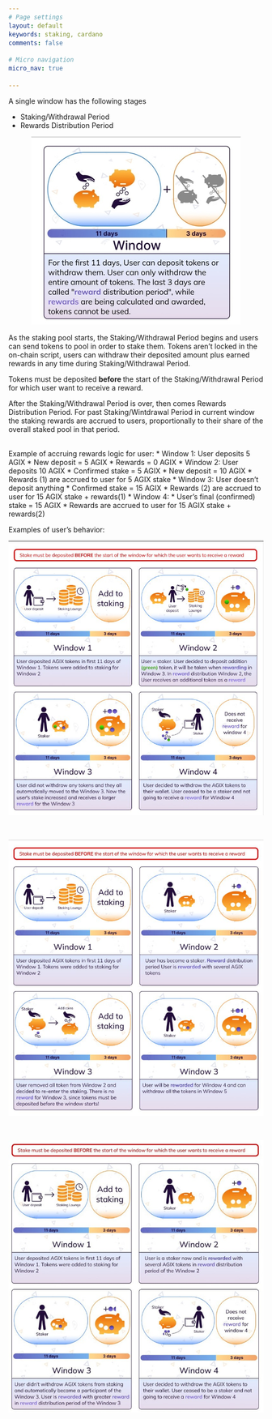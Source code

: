 ```yaml
---
# Page settings
layout: default
keywords: staking, cardano
comments: false

# Micro navigation
micro_nav: true

---
```


A single window has the following stages
* Staking/Withdrawal Period
* Rewards Distribution Period

<p align="center">
  <img src="./window.jpg"></img>
</p>

As the staking pool starts, the Staking/Withdrawal Period begins and users can send tokens to pool in order to stake them. Tokens aren’t locked in the on-chain script, users can withdraw their deposited amount plus earned rewards in any time during Staking/Withdrawal Period.

Tokens must be deposited <b> before </b> the start of the Staking/Withdrawal Period for which user want to receive a reward.

After the Staking/Withdrawal Period is over, then comes Rewards Distribution Period. For past Staking/Wintdrawal Period in current window the staking rewards are accrued to users, proportionally to their share of the overall staked pool in that period.

<br>
  Example of accruing rewards logic for user:
  * Window 1: User deposits 5 AGIX
    * New deposit = 5 AGIX
    * Rewards = 0 AGIX
  * Window 2: User deposits 10 AGIX
    * Confirmed stake  = 5 AGIX
    * New deposit = 10 AGIX
    * Rewards (1) are accrued to user for 5 AGIX stake
  * Window 3: User doesn’t deposit anything
    * Confirmed stake = 15 AGIX
    * Rewards (2) are accrued to user for 15 AGIX stake + rewards(1)
  * Window 4:
    * User’s final (confirmed) stake = 15 AGIX
    * Rewards are accrued to user for 15 AGIX stake + rewards(2)
<br>

Examples of user’s behavior:
<p align="center">
  <img src="./window1.jpg"></img>
</p>
<br>
<p align="center">
  <img src="./window2.jpg"></img>
</p>
<br>
<p align="center">
  <img src="./window3.jpg"></img>
</p>

